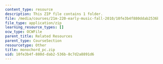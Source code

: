 ```yaml
---
content_type: resource
description: This ZIP file contains 1 folder.
file: /media/courses/21m-220-early-music-fall-2010/10fe3b4f880ddab2536b8c7d2a8891d6_monochord_pc.zip
file_type: application/zip
learning_resource_types: []
ocw_type: OCWFile
parent_title: Related Resources
parent_type: CourseSection
resourcetype: Other
title: monochord_pc.zip
uid: 10fe3b4f-880d-dab2-536b-8c7d2a8891d6
---
```

